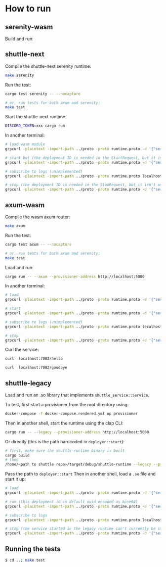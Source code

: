 # How to run

## serenity-wasm

Build and run:

## shuttle-next

Compile the shuttle-next serenity runtime:

```bash
make serenity
```

Run the test:

```bash
cargo test serenity -- --nocapture

# or, run tests for both axum and serenity:
make test
```

Start the shuttle-next runtime:

```bash
DISCORD_TOKEN=xxx cargo run
```

In another terminal:

``` bash
# load wasm module
grpcurl -plaintext -import-path ../proto -proto runtime.proto -d '{"service_name": "Tonic", "path": "/home/<path to shuttle>/runtime/serenity.wasm"}' localhost:6001 runtime.Runtime/Load

# start bot (the deployment ID is needed in the StartRequest, but it isn't used by the serenity bot currently)
grpcurl -plaintext -import-path ../proto -proto runtime.proto -d '{"service_name": "Tonic", "deployment_id": "MDAwMDAwMDAtMDAwMC0wMDAwLTAwMDAtMDAwMDAwMDAwMDAw"}' localhost:6001 runtime.Runtime/Start

# subscribe to logs (unimplemented)
grpcurl -plaintext -import-path ../proto -proto runtime.proto localhost:6001 runtime.Runtime/SubscribeLogs

# stop (the deployment ID is needed in the StopRequest, but it isn't used by the serenity bot currently)
grpcurl -plaintext -import-path ../proto -proto runtime.proto -d '{"service_name": "Tonic", "deployment_id": "MDAwMDAwMDAtMDAwMC0wMDAwLTAwMDAtMDAwMDAwMDAwMDAw"}' localhost:6001 runtime.Runtime/Stop
```

## axum-wasm

Compile the wasm axum router:

```bash
make axum
```

Run the test:

```bash
cargo test axum -- --nocapture

# or, run tests for both axum and serenity:
make test
```

Load and run:

```bash
cargo run -- --axum --provisioner-address http://localhost:5000
```

In another terminal:

``` bash
# load
grpcurl -plaintext -import-path ../proto -proto runtime.proto -d '{"service_name": "Tonic", "path": "/home/<path to shuttle>/runtime/axum.wasm"}' localhost:6001 runtime.Runtime/Load

# start
grpcurl -plaintext -import-path ../proto -proto runtime.proto -d '{"service_name": "Tonic", "deployment_id": "MDAwMDAwMDAtMDAwMC0wMDAwLTAwMDAtMDAwMDAwMDAwMDAw"}' localhost:6001 runtime.Runtime/Start

# subscribe to logs (unimplemented)
grpcurl -plaintext -import-path ../proto -proto runtime.proto localhost:6001 runtime.Runtime/SubscribeLogs

# stop
grpcurl -plaintext -import-path ../proto -proto runtime.proto -d '{"service_name": "Tonic", "deployment_id": "MDAwMDAwMDAtMDAwMC0wMDAwLTAwMDAtMDAwMDAwMDAwMDAw"}' localhost:6001 runtime.Runtime/Stop
```

Curl the service:
```bash
curl  localhost:7002/hello

curl  localhost:7002/goodbye
```

## shuttle-legacy

Load and run an .so library that implements `shuttle_service::Service`. 

To test, first start a provisioner from the root directory using:

```bash
docker-compose -f docker-compose.rendered.yml up provisioner
```

Then in another shell, start the runtime using the clap CLI:

```bash
cargo run -- --legacy --provisioner-address http://localhost:5000
```

Or directly (this is the path hardcoded in `deployer::start`):
```bash
# first, make sure the shuttle-runtime binary is built
cargo build
# then
/home/<path to shuttle repo>/target/debug/shuttle-runtime --legacy --provisioner-address http://localhost:5000
```

Pass the path to `deployer::start`
Then in another shell, load a `.so` file and start it up:

``` bash
# load
grpcurl -plaintext -import-path ../proto -proto runtime.proto -d '{"service_name": "Tonic", "path": "/home/<path to shuttle>/examples/rocket/hello-world/target/debug/libhello_world.so"}' localhost:6001 runtime.Runtime/Load

# run (this deployment id is default uuid encoded as base64)
grpcurl -plaintext -import-path ../proto -proto runtime.proto -d '{"service_name": "Tonic", "deployment_id": "MDAwMDAwMDAtMDAwMC0wMDAwLTAwMDAtMDAwMDAwMDAwMDAw"}' localhost:6001 runtime.Runtime/Start

# subscribe to logs
grpcurl -plaintext -import-path ../proto -proto runtime.proto localhost:6001 runtime.Runtime/SubscribeLogs

# stop (the service started in the legacy runtime can't currently be stopped)
grpcurl -plaintext -import-path ../proto -proto runtime.proto -d '{"service_name": "Tonic"}' localhost:6001 runtime.Runtime/Stop
```

## Running the tests
```bash
$ cd ..; make test
```
